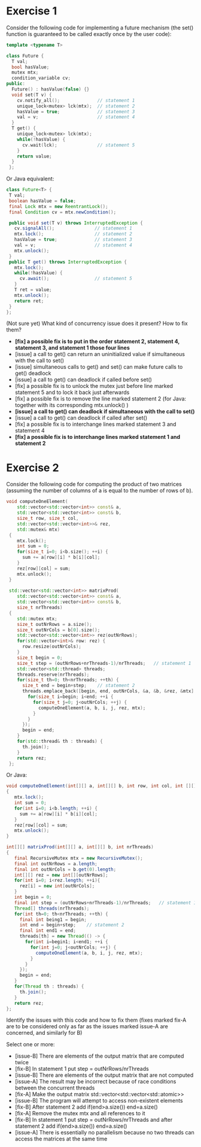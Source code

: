 # Exercise 1
Consider the following code for implementing a future mechanism (the set() function is guaranteed to be called exactly once by the user code):

```cpp
template <typename T>

class Future {
  T val;
  bool hasValue;
  mutex mtx;
  condition_variable cv;
public:
  Future() : hasValue(false) {}
  void set(T v) {
    cv.notify_all();              // statement 1
    unique_lock<mutex> lck(mtx);  // statement 2
    hasValue = true;              // statement 3
    val = v;                      // statement 4
  }
  T get() {
    unique_lock<mutex> lck(mtx);
    while(!hasValue) {
      cv.wait(lck);               // statement 5
    }
    return value;
  }
 };
 ```
 
 Or Java equivalent:
 ``` java
class Future<T> {
  T val;
  boolean hasValue = false;
  final Lock mtx = new ReentrantLock();
  final Condition cv = mtx.newCondition();

  public void set(T v) throws InterruptedException {
    cv.signalAll();               // statement 1
    mtx.lock();                   // statement 2
    hasValue = true;              // statement 3
    val = v;                      // statement 4
    mtx.unlock();
  }
  public T get() throws InterruptedException {
    mtx.lock();
    while(!hasValue) {
      cv.await();                 // statement 5
    }
    T ret = value;
    mtx.unlock();
    return ret;
  }
 };
 ```
 (Not sure yet)
 What kind of concurrency issue does it present? How to fix them?
- **[fix] a possible fix is to put in the order statement 2, statement 4, statement 3, and statement 1 those four lines**
- [issue] a call to get() can return an uninitialized value if simultaneous with the call to set()
- [issue] simultaneous calls to get() and set() can make future calls to get() deadlock
- [issue] a call to get() can deadlock if called before set()
- [fix] a possible fix is to unlock the mutex just before line marked statement 5 and to lock it back just afterwards
- [fix] a possible fix is to remove the line marked statement 2 (for Java: together with its corresponding mtx.unlock() )
- **[issue] a call to get() can deadlock if simultaneous with the call to set()**
- [issue] a call to get() can deadlock if called after set()
- [fix] a possible fix is to interchange lines marked statement 3 and statement 4
- **[fix] a possible fix is to interchange lines marked statement 1 and statement 2**
 
 
 # Exercise 2
Consider the following code for computing the product of two matrices (assuming the number of columns of a is equal to the number of rows of b).

``` cpp
void computeOneElement(
    std::vector<std::vector<int>> const& a,
    std::vector<std::vector<int>> const& b,
    size_t row, size_t col,
    std::vector<std::vector<int>>& rez,
    std::mutex& mtx)
 {
    mtx.lock();
    int sum = 0;
    for(size_t i=0; i<b.size(); ++i) {
      sum += a[row][i] * b[i][col];
    }
    rez[row][col] = sum;
    mtx.unlock();
 }
 
 std::vector<std::vector<int>> matrixProd(
    std::vector<std::vector<int>> const& a,
    std::vector<std::vector<int>> const& b,
    size_t nrThreads)
 {
    std::mutex mtx;
    size_t outNrRows = a.size();
    size_t outNrCols = b[0].size();
    std::vector<std::vector<int>> rez(outNrRows);
    for(std::vector<int>& row: rez) {
      row.resize(outNrCols);
    }
    size_t begin = 0;
    size_t step = (outNrRows+nrThreads-1)/nrThreads;   // statement 1
    std::vector<std::thread> threads;
    threads.reserve(nrThreads);
    for(size_t th=0; th<nrThreads; ++th) {
      size_t end = begin+step;    // statement 2
      threads.emplace_back([begin, end, outNrCols, &a, &b, &rez, &mtx]() {
        for(size_t i=begin; i<end; ++i {
          for(size_t j=0; j<outNrCols; ++j) {
            computeOneElement(a, b, i, j, rez, mtx);
          }
        }
      });
      begin = end;
    }
    for(std::thread& th : threads) {
      th.join();
    }
    return rez;
 };
 ```
 
 Or Java:
 ```java
 void computeOneElement(int[][] a, int[][] b, int row, int col, int [][] rez, RecursiveMutex mtx)
 {
    mtx.lock();
    int sum = 0;
    for(int i=0; i<b.length; ++i) {
      sum += a[row][i] * b[i][col];
    }
    rez[row][col] = sum;
    mtx.unlock();
 }
 
 int[][] matrixProd(int[][] a, int[][] b, int nrThreads)
 {
    final RecursiveMutex mtx = new RecursiveMutex();
    final int outNrRows = a.length;
    final int outNrCols = b.get(0).length;
    int[][] rez = new int[][outNrRows];
    for(int i=0; i<rez.length; ++i){
      rez[i] = new int[outNrCols];
    }
    int begin = 0;
    final int step = (outNrRows+nrThreads-1)/nrThreads;   // statement 1
    Thread[] threads(nrThreads);
    for(int th=0; th<nrThreads; ++th) {
      final int being1 = begin;
      int end = begin+step;    // statement 2
      final int end1 = end;
      threads[th] = new Thread(() -> {
        for(int i=begin1; i<end1; ++i {
          for(int j=0; j<outNrCols; ++j) {
            computeOneElement(a, b, i, j, rez, mtx);
          }
        }
      });
      begin = end;
    }
    for(Thread th : threads) {
      th.join();
    }
    return rez;
 };
 ```
 
 Identify the issues with this code and how to fix them (fixes marked fix-A are to be considered only as far as the issues marked issue-A are
concerned, and similarly for B)

Select one or more:
- [issue-B] There are elements of the output matrix that are computed twice
- [fix-B] In statement 1 put step = outNrRows/nrThreads
- [issue-B] There are elements of the output matrix that are not computed
- [issue-A] The result may be incorrect because of race conditions between the concurrent threads
- [fix-A] Make the output matrix std::vector<std::vector<std::atomic<int>>>
- [issue-B] The program will attempt to access non-existent elements
- [fix-B] After statement 2 add if(end>a.size()) end=a.size()
- [fix-A] Remove the mutex mtx and all references to it
- [fix-B] In statement 1 put step = outNrRows/nrThreads and after statement 2 add if(end>a.size()) end=a.size()
- [issue-A] There is essentially no parallelism because no two threads can access the matrices at the same time
